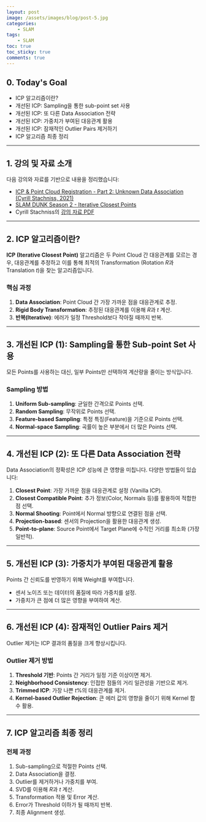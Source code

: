 ```yaml
---
layout: post
image: /assets/images/blog/post-5.jpg
categories:
    - SLAM
tags:
    - SLAM
toc: true
toc_sticky: true
comments: true
---
```


## 0. Today's Goal
- ICP 알고리즘이란?  
- 개선된 ICP: Sampling을 통한 sub-point set 사용  
- 개선된 ICP: 또 다른 Data Association 전략  
- 개선된 ICP: 가중치가 부여된 대응관계 활용  
- 개선된 ICP: 잠재적인 Outlier Pairs 제거하기  
- ICP 알고리즘 최종 정리  

---

## 1. 강의 및 자료 소개  

다음 강의와 자료를 기반으로 내용을 정리했습니다:  
- [ICP & Point Cloud Registration - Part 2: Unknown Data Association (Cyrill Stachniss, 2021)](https://youtu.be/ktRqKxddjJk)  
- [SLAM DUNK Season 2 - Iterative Closest Points](https://youtu.be/BiQx5ISVdxU)  
- Cyrill Stachniss의 [강의 자료 PDF](https://drive.google.com/file/d/1J_QCE1CLwJ5d7ugY1wnx-DWNaWR-FQTr/view?usp=sharing)  

---

## 2. ICP 알고리즘이란?  

**ICP (Iterative Closest Point)** 알고리즘은 두 Point Cloud 간 대응관계를 모르는 경우, 대응관계를 추정하고 이를 통해 최적의 Transformation (Rotation $R$과 Translation $t$)을 찾는 알고리즘입니다.  

### 핵심 과정
1. **Data Association**: Point Cloud 간 가장 가까운 점을 대응관계로 추정.  
2. **Rigid Body Transformation**: 추정된 대응관계를 이용해 $R$과 $t$ 계산.  
3. **반복(Iterative)**: 에러가 일정 Threshold보다 작아질 때까지 반복.

---

## 3. 개선된 ICP (1): Sampling을 통한 Sub-point Set 사용  

모든 Points를 사용하는 대신, 일부 Points만 선택하여 계산량을 줄이는 방식입니다.  

### Sampling 방법
1. **Uniform Sub-sampling**: 균일한 간격으로 Points 선택.  
2. **Random Sampling**: 무작위로 Points 선택.  
3. **Feature-based Sampling**: 특정 특징(Feature)을 기준으로 Points 선택.  
4. **Normal-space Sampling**: 곡률이 높은 부분에서 더 많은 Points 선택.  

---

## 4. 개선된 ICP (2): 또 다른 Data Association 전략  

Data Association의 정확성은 ICP 성능에 큰 영향을 미칩니다. 다양한 방법들이 있습니다:  

1. **Closest Point**: 가장 가까운 점을 대응관계로 설정 (Vanilla ICP).  
2. **Closest Compatible Point**: 추가 정보(Color, Normals 등)를 활용하여 적합한 점 선택.  
3. **Normal Shooting**: Point에서 Normal 방향으로 연결된 점을 선택.  
4. **Projection-based**: 센서의 Projection을 활용한 대응관계 생성.  
5. **Point-to-plane**: Source Point에서 Target Plane에 수직인 거리를 최소화 (가장 일반적).  

---

## 5. 개선된 ICP (3): 가중치가 부여된 대응관계 활용  

Points 간 신뢰도를 반영하기 위해 Weight를 부여합니다.  
- 센서 노이즈 또는 데이터의 품질에 따라 가중치를 설정.  
- 가중치가 큰 점에 더 많은 영향을 부여하여 계산.  

---

## 6. 개선된 ICP (4): 잠재적인 Outlier Pairs 제거  

Outlier 제거는 ICP 결과의 품질을 크게 향상시킵니다.  

### Outlier 제거 방법
1. **Threshold 기반**: Points 간 거리가 일정 기준 이상이면 제거.  
2. **Neighborhood Consistency**: 인접한 점들의 거리 일관성을 기반으로 제거.  
3. **Trimmed ICP**: 가장 나쁜 $t\%$의 대응관계를 제거.  
4. **Kernel-based Outlier Rejection**: 큰 에러 값의 영향을 줄이기 위해 Kernel 함수 활용.  

---

## 7. ICP 알고리즘 최종 정리  

### 전체 과정
1. Sub-sampling으로 적절한 Points 선택.  
2. Data Association을 결정.  
3. Outlier를 제거하거나 가중치를 부여.  
4. SVD를 이용해 $R$과 $t$ 계산.  
5. Transformation 적용 및 Error 계산.  
6. Error가 Threshold 이하가 될 때까지 반복.  
7. 최종 Alignment 생성.  

